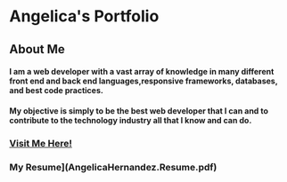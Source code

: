 # Angelica's Portfolio


## About Me

#### I am a web developer with a vast array of knowledge in many different front end and back end languages,responsive frameworks, databases, and best code practices.

#### My objective is simply to be the best web developer that I can and to contribute to the technology industry all that I know and can do.

### [Visit Me Here!](https://angelicalorraine.github.io/alh_portfolio/)

### My Resume](AngelicaHernandez.Resume.pdf)


